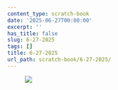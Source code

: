 ```yaml
---
content_type: scratch-book
date: '2025-06-27T00:00:00'
excerpt: ''
has_title: false
slug: 6-27-2025
tags: []
title: 6-27-2025
url_path: scratch-book/6-27-2025/
---
```


<figure>
<img src="https://mp1ewwuojwmnpxpy.public.blob.vercel-storage.com/image_1750994185010-6IkavfiBRP0j1cN4QUGpuXZxvyjA0P.webp" width="auto">
<figcaption></figcaption>
</figure>